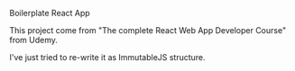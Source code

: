 Boilerplate React App

This project come from "The complete React Web App Developer Course" from Udemy.

I've just tried to re-write it as ImmutableJS structure.
